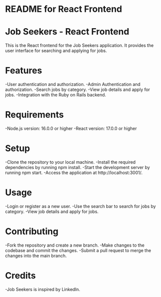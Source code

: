 # README for React Frontend

# Job Seekers - React Frontend

This is the React frontend for the Job Seekers application. It provides the user interface for searching and applying for jobs.

# Features

-User authentication and authorization.
-Admin Authentication and authorization.
-Search jobs by category.
-View job details and apply for jobs.
-Integration with the Ruby on Rails backend.

# Requirements

-Node.js version: 16.0.0 or higher
-React version: 17.0.0 or higher

# Setup

-Clone the repository to your local machine.
-Install the required dependencies by running npm install.
-Start the development server by running npm start.
-Access the application at http://localhost:3001/.

# Usage

-Login or register as a new user.
-Use the search bar to search for jobs by category.
-View job details and apply for jobs.

# Contributing

-Fork the repository and create a new branch.
-Make changes to the codebase and commit the changes.
-Submit a pull request to merge the changes into the main branch.

# Credits

-Job Seekers is inspired by LinkedIn.
